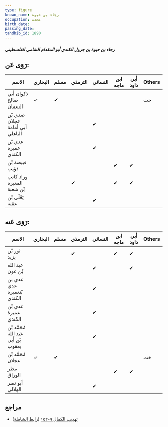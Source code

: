 ```yaml
---
type: figure
known_name: رجاء بن حيوة
occupation: محدث
birth_date:
passing_date:
tahdhib_id: 1890
---
```

##### رجاء بن حيوة بن جرول الكندي أبو المقدام الشامي الفلسطيني

## رَوَى عَن:
| الاسم                           | البخاري | مسلم | الترمذي | النسائي | ابن ماجه | أبي داود | Others |
| ------------------------------- | ------- | ---- | ------- | ------- | -------- | -------- | ------ |
| ذكوان أبي صالح السمان           | ✓       | ✔    |         |         |          |          | خت     |
| صدي بْن عجلان أبي أمامة الباهلي |         |      |         | ✔       |          |          |        |
| عدي بْن عميرة الكندي            |         |      |         | ✔       |          |          |        |
| قبيصة بْن ذؤيب                  |         |      |         |         | ✔        | ✔        |        |
| وراد كاتب المغيرة بْن شعبة      |         |      | ✔       |         | ✔        | ✔        |        |
| يَعْلَى بْن عقبة                |         |      |         | ✔       |          |          |        |
## رَوَى عَنه:
| الاسم                                 | البخاري | مسلم | الترمذي | النسائي | ابن ماجه | أبي داود | Others |
| ------------------------------------- | ------- | ---- | ------- | ------- | -------- | -------- | ------ |
| ثور بْن يزيد                          |         |      | ✔       |         | ✔        | ✔        |        |
| عبد الله بْن عون                      |         |      |         | ✔       |          | ✔        |        |
| عدي بن عدي بْنعميرة الكندي            |         |      |         | ✔       |          |          |        |
| عدي بْن عميرة الكندي                  |         |      |         | ✔       |          |          |        |
| مُحَمَّد بْن عَبد الله بْن أَبي يعقوب |         |      |         | ✔       |          |          |        |
| مُحَمَّد بْن عجلان                    | ✓       | ✔    |         |         |          |          | خت     |
| مطر الوراق                            |         |      |         |         | ✔        | ✔        |        |
| أبو نصر الهلالي                       |         |      |         | ✔       |          |          |        |
## مراجع
- [تهذيب الكمال ٩-١٥٢](obsidian://open?vault=Tahdhib-al-Kamal&file=Figures/١٨٩٠-رجاء%20بن%20حيوة%20بن%20جرول%20الكندي%20أبو%20المقدام%20الشامي%20الفلسطيني) ([رابط الشاملة](https://shamela.ws/book/3722/4392))
